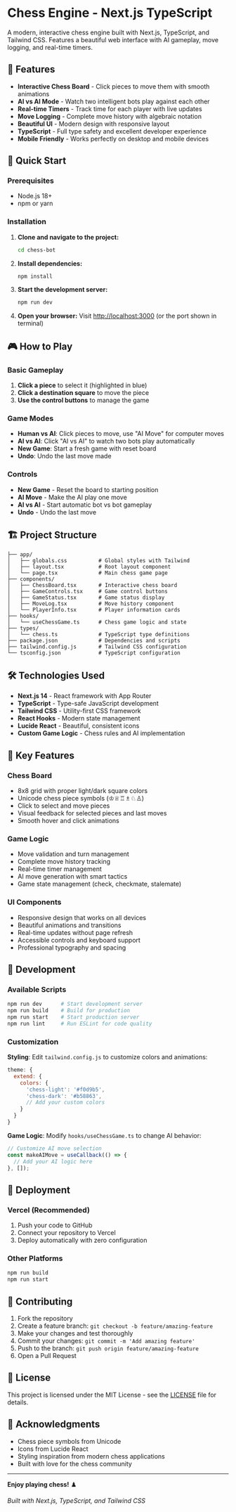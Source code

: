 # Chess Engine - Next.js TypeScript

A modern, interactive chess engine built with Next.js, TypeScript, and Tailwind CSS. Features a beautiful web interface with AI gameplay, move logging, and real-time timers.

## 🎯 Features

- **Interactive Chess Board** - Click pieces to move them with smooth animations
- **AI vs AI Mode** - Watch two intelligent bots play against each other
- **Real-time Timers** - Track time for each player with live updates
- **Move Logging** - Complete move history with algebraic notation
- **Beautiful UI** - Modern design with responsive layout
- **TypeScript** - Full type safety and excellent developer experience
- **Mobile Friendly** - Works perfectly on desktop and mobile devices

## 🚀 Quick Start

### Prerequisites
- Node.js 18+ 
- npm or yarn

### Installation

1. **Clone and navigate to the project:**
   ```bash
   cd chess-bot
   ```
2. **Install dependencies:**
   ```bash
   npm install
   ```
3. **Start the development server:**
   ```bash
   npm run dev
   ```
4. **Open your browser:**
   Visit [http://localhost:3000](http://localhost:3000) (or the port shown in terminal)

## 🎮 How to Play

### Basic Gameplay
1. **Click a piece** to select it (highlighted in blue)
2. **Click a destination square** to move the piece
3. **Use the control buttons** to manage the game

### Game Modes
- **Human vs AI**: Click pieces to move, use "AI Move" for computer moves
- **AI vs AI**: Click "AI vs AI" to watch two bots play automatically
- **New Game**: Start a fresh game with reset board
- **Undo**: Undo the last move made

### Controls
- **New Game** - Reset the board to starting position
- **AI Move** - Make the AI play one move
- **AI vs AI** - Start automatic bot vs bot gameplay
- **Undo** - Undo the last move

## 🏗️ Project Structure

```
├── app/
│   ├── globals.css          # Global styles with Tailwind
│   ├── layout.tsx           # Root layout component
│   └── page.tsx             # Main chess game page
├── components/
│   ├── ChessBoard.tsx       # Interactive chess board
│   ├── GameControls.tsx     # Game control buttons
│   ├── GameStatus.tsx       # Game status display
│   ├── MoveLog.tsx          # Move history component
│   └── PlayerInfo.tsx       # Player information cards
├── hooks/
│   └── useChessGame.ts      # Chess game logic and state
├── types/
│   └── chess.ts             # TypeScript type definitions
├── package.json             # Dependencies and scripts
├── tailwind.config.js       # Tailwind CSS configuration
└── tsconfig.json            # TypeScript configuration
```

## 🛠️ Technologies Used

- **Next.js 14** - React framework with App Router
- **TypeScript** - Type-safe JavaScript development
- **Tailwind CSS** - Utility-first CSS framework
- **React Hooks** - Modern state management
- **Lucide React** - Beautiful, consistent icons
- **Custom Game Logic** - Chess rules and AI implementation

## 🎨 Key Features

### Chess Board
- 8x8 grid with proper light/dark square colors
- Unicode chess piece symbols (♔♕♖♗♘♙)
- Click to select and move pieces
- Visual feedback for selected pieces and last moves
- Smooth hover and click animations

### Game Logic
- Move validation and turn management
- Complete move history tracking
- Real-time timer management
- AI move generation with smart tactics
- Game state management (check, checkmate, stalemate)

### UI Components
- Responsive design that works on all devices
- Beautiful animations and transitions
- Real-time updates without page refresh
- Accessible controls and keyboard support
- Professional typography and spacing

## 🔧 Development

### Available Scripts

```bash
npm run dev      # Start development server
npm run build    # Build for production
npm run start    # Start production server
npm run lint     # Run ESLint for code quality
```

### Customization

**Styling**: Edit `tailwind.config.js` to customize colors and animations:
```javascript
theme: {
  extend: {
    colors: {
      'chess-light': '#f0d9b5',
      'chess-dark': '#b58863',
      // Add your custom colors
    }
  }
}
```

**Game Logic**: Modify `hooks/useChessGame.ts` to change AI behavior:
```typescript
// Customize AI move selection
const makeAIMove = useCallback(() => {
  // Add your AI logic here
}, []);
```

## 📱 Deployment

### Vercel (Recommended)
1. Push your code to GitHub
2. Connect your repository to Vercel
3. Deploy automatically with zero configuration

### Other Platforms
```bash
npm run build
npm run start
```

## 🤝 Contributing

1. Fork the repository
2. Create a feature branch: `git checkout -b feature/amazing-feature`
3. Make your changes and test thoroughly
4. Commit your changes: `git commit -m 'Add amazing feature'`
5. Push to the branch: `git push origin feature/amazing-feature`
6. Open a Pull Request

## 📄 License

This project is licensed under the MIT License - see the [LICENSE](LICENSE) file for details.

## 🙏 Acknowledgments

- Chess piece symbols from Unicode
- Icons from Lucide React
- Styling inspiration from modern chess applications
- Built with love for the chess community

---

**Enjoy playing chess!** ♟️

*Built with Next.js, TypeScript, and Tailwind CSS*
<!-- noop: README touch -->